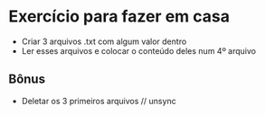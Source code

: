 # Exercício para fazer em casa

- Criar 3 arquivos .txt com algum valor dentro
- Ler esses arquivos e colocar o conteúdo deles num 4º arquivo

## Bônus
- Deletar os 3 primeiros arquivos // unsync